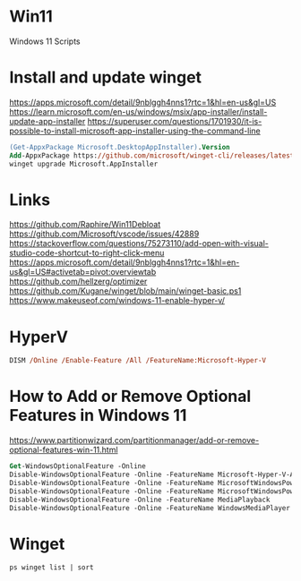 # Win11
Windows 11 Scripts

# Install and update winget
https://apps.microsoft.com/detail/9nblggh4nns1?rtc=1&hl=en-us&gl=US
https://learn.microsoft.com/en-us/windows/msix/app-installer/install-update-app-installer
https://superuser.com/questions/1701930/it-is-possible-to-install-microsoft-app-installer-using-the-command-line

```ps
(Get-AppxPackage Microsoft.DesktopAppInstaller).Version
Add-AppxPackage https://github.com/microsoft/winget-cli/releases/latest/download/Microsoft.DesktopAppInstaller_8wekyb3d8bbwe.msixbundle
winget upgrade Microsoft.AppInstaller
```

# Links
https://github.com/Raphire/Win11Debloat
https://github.com/Microsoft/vscode/issues/42889
https://stackoverflow.com/questions/75273110/add-open-with-visual-studio-code-shortcut-to-right-click-menu
https://apps.microsoft.com/detail/9nblggh4nns1?rtc=1&hl=en-us&gl=US#activetab=pivot:overviewtab
https://github.com/hellzerg/optimizer
https://github.com/Kugane/winget/blob/main/winget-basic.ps1
https://www.makeuseof.com/windows-11-enable-hyper-v/

# HyperV
```ps
DISM /Online /Enable-Feature /All /FeatureName:Microsoft-Hyper-V
```

# How to Add or Remove Optional Features in Windows 11
https://www.partitionwizard.com/partitionmanager/add-or-remove-optional-features-win-11.html
```ps
Get-WindowsOptionalFeature -Online
Disable-WindowsOptionalFeature -Online -FeatureName Microsoft-Hyper-V-All 
Disable-WindowsOptionalFeature -Online -FeatureName MicrosoftWindowsPowerShellV2Root 
Disable-WindowsOptionalFeature -Online -FeatureName MicrosoftWindowsPowerShellV2
Disable-WindowsOptionalFeature -Online -FeatureName MediaPlayback
Disable-WindowsOptionalFeature -Online -FeatureName WindowsMediaPlayer
```

# Winget
``ps
winget list | sort
``